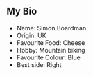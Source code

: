## My Bio 
- Name: Simon Boardman
- Origin: UK
- Favourite Food: Cheese
- Hobby: Mountain biking
- Favourite Colour: Blue
- Best side: Right